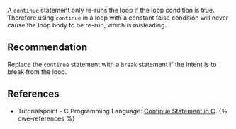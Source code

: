 A `continue` statement only re-runs the loop if the loop condition is true. Therefore using `continue` in a loop with a constant false condition will never cause the loop body to be re-run, which is misleading.


## Recommendation
Replace the `continue` statement with a `break` statement if the intent is to break from the loop.


## References
* Tutorialspoint - C Programming Language: [Continue Statement in C](https://www.tutorialspoint.com/cprogramming/c_continue_statement.htm).
{% cwe-references %}
